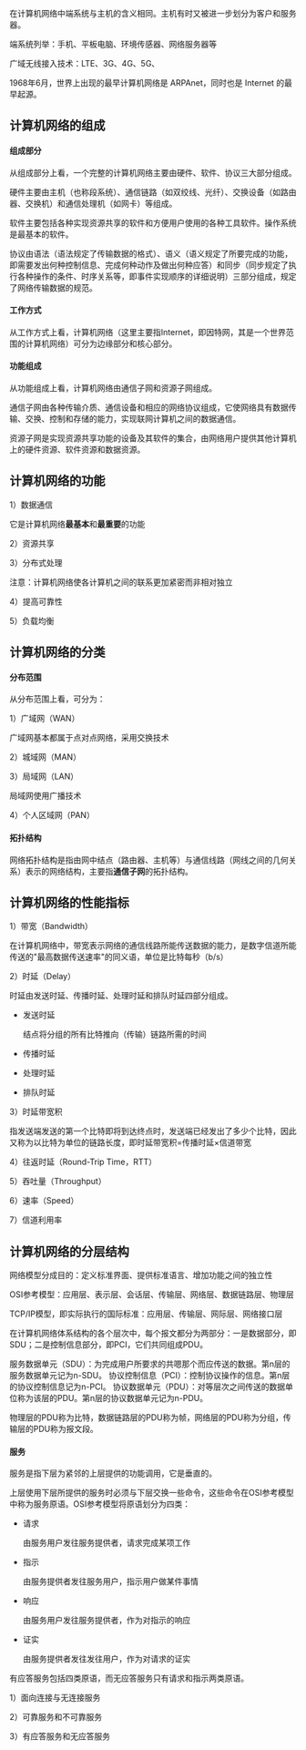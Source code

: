 在计算机网络中端系统与主机的含义相同。主机有时又被进一步划分为客户和服务器。

端系统列举：手机、平板电脑、环境传感器、网络服务器等

广域无线接入技术：LTE、3G、4G、5G、

1968年6月，世界上出现的最早计算机网络是 ARPAnet，同时也是 Internet 的最早起源。

## 计算机网络的组成

#### 组成部分

从组成部分上看，一个完整的计算机网络主要由硬件、软件、协议三大部分组成。

硬件主要由主机（也称段系统）、通信链路（如双绞线、光纤）、交换设备（如路由器、交换机）和通信处理机（如网卡）等组成。

软件主要包括各种实现资源共享的软件和方便用户使用的各种工具软件。操作系统是最基本的软件。

协议由语法（语法规定了传输数据的格式）、语义（语义规定了所要完成的功能，即需要发出何种控制信息、完成何种动作及做出何种应答）和同步（同步规定了执行各种操作的条件、时序关系等，即事件实现顺序的详细说明）三部分组成，规定了网络传输数据的规范。

#### 工作方式

从工作方式上看，计算机网络（这里主要指Internet，即因特网，其是一个世界范围的计算机网络）可分为边缘部分和核心部分。

#### 功能组成

从功能组成上看，计算机网络由通信子网和资源子网组成。

通信子网由各种传输介质、通信设备和相应的网络协议组成，它使网络具有数据传输、交换、控制和存储的能力，实现联网计算机之间的数据通信。

资源子网是实现资源共享功能的设备及其软件的集合，由网络用户提供其他计算机上的硬件资源、软件资源和数据资源。

## 计算机网络的功能

1）数据通信

它是计算机网络**最基本**和**最重要**的功能

2）资源共享

3）分布式处理

注意：计算机网络使各计算机之间的联系更加紧密而非相对独立

4）提高可靠性

5）负载均衡

## 计算机网络的分类

#### 分布范围

从分布范围上看，可分为：

1）广域网（WAN）

广域网基本都属于点对点网络，采用交换技术

2）城域网（MAN）

3）局域网（LAN）

局域网使用广播技术

4）个人区域网（PAN）

#### 拓扑结构

网络拓扑结构是指由网中结点（路由器、主机等）与通信线路（网线之间的几何关系）表示的网络结构，主要指**通信子网**的拓扑结构。

## 计算机网络的性能指标

1）带宽（Bandwidth）

在计算机网络中，带宽表示网络的通信线路所能传送数据的能力，是数字信道所能传送的"最高数据传送速率"的同义语，单位是比特每秒（b/s）

2）时延（Delay）

时延由发送时延、传播时延、处理时延和排队时延四部分组成。

* 发送时延

  结点将分组的所有比特推向（传输）链路所需的时间

* 传播时延
* 处理时延
* 排队时延

3）时延带宽积

指发送端发送的第一个比特即将到达终点时，发送端已经发出了多少个比特，因此又称为以比特为单位的链路长度，即时延带宽积=传播时延×信道带宽

4）往返时延（Round-Trip Time，RTT）

5）吞吐量（Throughput）

6）速率（Speed）

7）信道利用率

## 计算机网络的分层结构

网络模型分成目的：定义标准界面、提供标准语言、增加功能之间的独立性

OSI参考模型：应用层、表示层、会话层、传输层、网络层、数据链路层、物理层

TCP/IP模型，即实际执行的国际标准：应用层、传输层、网际层、网络接口层

在计算机网络体系结构的各个层次中，每个报文都分为两部分：一是数据部分，即SDU；二是控制信息部分，即PCI，它们共同组成PDU。

服务数据单元（SDU）：为完成用户所要求的共嗯那个而应传送的数据。第n层的服务数据单元记为n-SDU。
协议控制信息（PCI）：控制协议操作的信息。第n层的协议控制信息记为n-PCI。
协议数据单元（PDU）：对等层次之间传送的数据单位称为该层的PDU。第n层的协议数据单元记为n-PDU。

物理层的PDU称为比特，数据链路层的PDU称为帧，网络层的PDU称为分组，传输层的PDU称为报文段。

#### 服务

服务是指下层为紧邻的上层提供的功能调用，它是垂直的。

上层使用下层所提供的服务时必须与下层交换一些命令，这些命令在OSI参考模型中称为服务原语。OSI参考模型将原语划分为四类：

* 请求

  由服务用户发往服务提供者，请求完成某项工作

* 指示

  由服务提供者发往服务用户，指示用户做某件事情

* 响应

  由服务用户发往服务提供者，作为对指示的响应

* 证实

  由服务提供者发往发往用户，作为对请求的证实

有应答服务包括四类原语，而无应答服务只有请求和指示两类原语。

1）面向连接与无连接服务

2）可靠服务和不可靠服务

3）有应答服务和无应答服务
